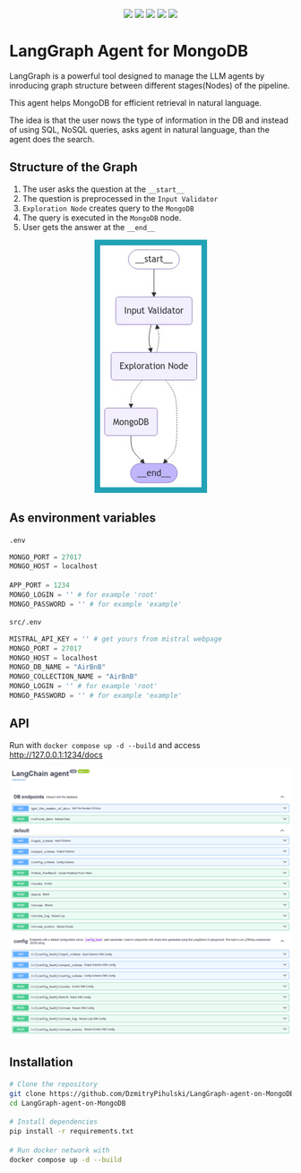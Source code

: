 <p align="center">
	<img src="https://img.shields.io/badge/python-3670A0?style=for-the-badge&logo=python&logoColor=ffdd54"/>
    <img src="https://img.shields.io/badge/langchain-1C3C3C?style=for-the-badge&logo=langchain&logoColor=white"/>
	<img src="https://img.shields.io/badge/fastapi-109989?style=for-the-badge&logo=FASTAPI&logoColor=white"/>
  <img src="https://img.shields.io/badge/MongoDB-4EA94B?style=for-the-badge&logo=mongodb&logoColor=white"/>
  <img src="https://img.shields.io/badge/Docker-2CA5E0?style=for-the-badge&logo=docker&logoColor=white"/>
</p>

# LangGraph Agent for MongoDB

LangGraph is a powerful tool designed to manage the LLM agents by inroducing graph structure between different stages(Nodes) of the pipeline.

This agent helps MongoDB for efficient retrieval in natural language.

The idea is that the user nows the type of information in the DB and instead of using SQL, NoSQL queries, asks agent in natural language, than the agent does the search.

## Structure of the Graph

1. The user asks the question at the `__start__`
2. The question is preprocessed in the `Input Validator`
3. `Exploration Node` creates query to the `MongoDB`
4. The query is executed in the `MongoDB` node.
5. User gets the answer at the `__end__`

<p align="center">
  <img src="data/structure.jpeg" alt="Structure" style="border: 10px solid #22a2b6;">
</p>

## As environment variables

`.env`

```python
MONGO_PORT = 27017
MONGO_HOST = localhost

APP_PORT = 1234
MONGO_LOGIN = '' # for example 'root'
MONGO_PASSWORD = '' # for example 'example'
```

`src/.env`

```python
MISTRAL_API_KEY = '' # get yours from mistral webpage
MONGO_PORT = 27017
MONGO_HOST = localhost
MONGO_DB_NAME = "AirBnB"
MONGO_COLLECTION_NAME = "AirBnB"
MONGO_LOGIN = '' # for example 'root'
MONGO_PASSWORD = '' # for example 'example'
```

## API

Run with `docker compose up -d --build` and access http://127.0.0.1:1234/docs

![](data/image.png)

## Installation

```bash
# Clone the repository
git clone https://github.com/DzmitryPihulski/LangGraph-agent-on-MongoDB
cd LangGraph-agent-on-MongoDB

# Install dependencies
pip install -r requirements.txt

# Run docker network with
docker compose up -d --build
```
